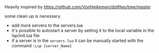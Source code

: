 Heavily inspired by https://github.com/VonHeikemen/dotfiles/tree/master

some clean up is necessary.
- add more servers to the servers.lua
- it's possible to autostart a server by setting it to the local variable in the lsp/init.lua file
- if a server is in the `servers.lua` it can be manually started with the command `:Lsp {server_Name}`